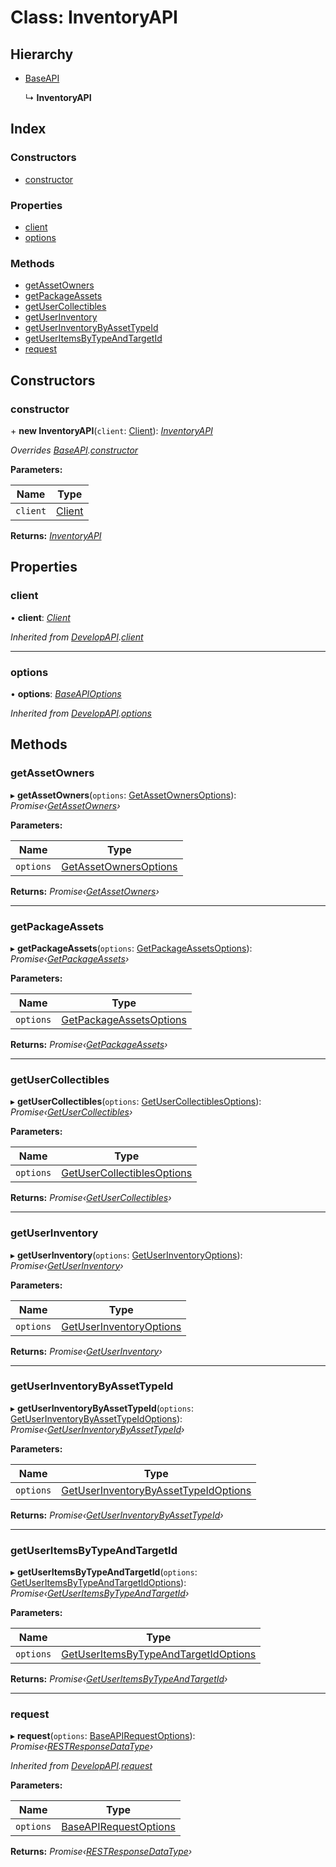 
# Class: InventoryAPI

## Hierarchy

* [BaseAPI](_client_apis_baseapi_.baseapi.md)

  ↳ **InventoryAPI**

## Index

### Constructors

* [constructor](_client_apis_inventoryapi_.inventoryapi.md#constructor)

### Properties

* [client](_client_apis_inventoryapi_.inventoryapi.md#client)
* [options](_client_apis_inventoryapi_.inventoryapi.md#options)

### Methods

* [getAssetOwners](_client_apis_inventoryapi_.inventoryapi.md#getassetowners)
* [getPackageAssets](_client_apis_inventoryapi_.inventoryapi.md#getpackageassets)
* [getUserCollectibles](_client_apis_inventoryapi_.inventoryapi.md#getusercollectibles)
* [getUserInventory](_client_apis_inventoryapi_.inventoryapi.md#getuserinventory)
* [getUserInventoryByAssetTypeId](_client_apis_inventoryapi_.inventoryapi.md#getuserinventorybyassettypeid)
* [getUserItemsByTypeAndTargetId](_client_apis_inventoryapi_.inventoryapi.md#getuseritemsbytypeandtargetid)
* [request](_client_apis_inventoryapi_.inventoryapi.md#request)

## Constructors

### <a id="constructor" name="constructor"></a>  constructor

\+ **new InventoryAPI**(`client`: [Client](_client_client_.client.md)): *[InventoryAPI](_client_apis_inventoryapi_.inventoryapi.md)*

*Overrides [BaseAPI](_client_apis_baseapi_.baseapi.md).[constructor](_client_apis_baseapi_.baseapi.md#constructor)*

**Parameters:**

Name | Type |
------ | ------ |
`client` | [Client](_client_client_.client.md) |

**Returns:** *[InventoryAPI](_client_apis_inventoryapi_.inventoryapi.md)*

## Properties

### <a id="client" name="client"></a>  client

• **client**: *[Client](_client_client_.client.md)*

*Inherited from [DevelopAPI](_client_apis_developapi_.developapi.md).[client](_client_apis_developapi_.developapi.md#client)*

___

### <a id="options" name="options"></a>  options

• **options**: *[BaseAPIOptions](../modules/_interfaces_apiinterfaces_.md#baseapioptions)*

*Inherited from [DevelopAPI](_client_apis_developapi_.developapi.md).[options](_client_apis_developapi_.developapi.md#options)*

## Methods

### <a id="getassetowners" name="getassetowners"></a>  getAssetOwners

▸ **getAssetOwners**(`options`: [GetAssetOwnersOptions](../modules/_client_apis_inventoryapi_.md#getassetownersoptions)): *Promise‹[GetAssetOwners](../modules/_client_apis_inventoryapi_.md#getassetowners)›*

**Parameters:**

Name | Type |
------ | ------ |
`options` | [GetAssetOwnersOptions](../modules/_client_apis_inventoryapi_.md#getassetownersoptions) |

**Returns:** *Promise‹[GetAssetOwners](../modules/_client_apis_inventoryapi_.md#getassetowners)›*

___

### <a id="getpackageassets" name="getpackageassets"></a>  getPackageAssets

▸ **getPackageAssets**(`options`: [GetPackageAssetsOptions](../modules/_client_apis_inventoryapi_.md#getpackageassetsoptions)): *Promise‹[GetPackageAssets](../modules/_client_apis_inventoryapi_.md#getpackageassets)›*

**Parameters:**

Name | Type |
------ | ------ |
`options` | [GetPackageAssetsOptions](../modules/_client_apis_inventoryapi_.md#getpackageassetsoptions) |

**Returns:** *Promise‹[GetPackageAssets](../modules/_client_apis_inventoryapi_.md#getpackageassets)›*

___

### <a id="getusercollectibles" name="getusercollectibles"></a>  getUserCollectibles

▸ **getUserCollectibles**(`options`: [GetUserCollectiblesOptions](../modules/_client_apis_inventoryapi_.md#getusercollectiblesoptions)): *Promise‹[GetUserCollectibles](../modules/_client_apis_inventoryapi_.md#getusercollectibles)›*

**Parameters:**

Name | Type |
------ | ------ |
`options` | [GetUserCollectiblesOptions](../modules/_client_apis_inventoryapi_.md#getusercollectiblesoptions) |

**Returns:** *Promise‹[GetUserCollectibles](../modules/_client_apis_inventoryapi_.md#getusercollectibles)›*

___

### <a id="getuserinventory" name="getuserinventory"></a>  getUserInventory

▸ **getUserInventory**(`options`: [GetUserInventoryOptions](../modules/_client_apis_inventoryapi_.md#getuserinventoryoptions)): *Promise‹[GetUserInventory](../modules/_client_apis_inventoryapi_.md#getuserinventory)›*

**Parameters:**

Name | Type |
------ | ------ |
`options` | [GetUserInventoryOptions](../modules/_client_apis_inventoryapi_.md#getuserinventoryoptions) |

**Returns:** *Promise‹[GetUserInventory](../modules/_client_apis_inventoryapi_.md#getuserinventory)›*

___

### <a id="getuserinventorybyassettypeid" name="getuserinventorybyassettypeid"></a>  getUserInventoryByAssetTypeId

▸ **getUserInventoryByAssetTypeId**(`options`: [GetUserInventoryByAssetTypeIdOptions](../modules/_client_apis_inventoryapi_.md#getuserinventorybyassettypeidoptions)): *Promise‹[GetUserInventoryByAssetTypeId](../modules/_client_apis_inventoryapi_.md#getuserinventorybyassettypeid)›*

**Parameters:**

Name | Type |
------ | ------ |
`options` | [GetUserInventoryByAssetTypeIdOptions](../modules/_client_apis_inventoryapi_.md#getuserinventorybyassettypeidoptions) |

**Returns:** *Promise‹[GetUserInventoryByAssetTypeId](../modules/_client_apis_inventoryapi_.md#getuserinventorybyassettypeid)›*

___

### <a id="getuseritemsbytypeandtargetid" name="getuseritemsbytypeandtargetid"></a>  getUserItemsByTypeAndTargetId

▸ **getUserItemsByTypeAndTargetId**(`options`: [GetUserItemsByTypeAndTargetIdOptions](../modules/_client_apis_inventoryapi_.md#getuseritemsbytypeandtargetidoptions)): *Promise‹[GetUserItemsByTypeAndTargetId](../modules/_client_apis_inventoryapi_.md#getuseritemsbytypeandtargetid)›*

**Parameters:**

Name | Type |
------ | ------ |
`options` | [GetUserItemsByTypeAndTargetIdOptions](../modules/_client_apis_inventoryapi_.md#getuseritemsbytypeandtargetidoptions) |

**Returns:** *Promise‹[GetUserItemsByTypeAndTargetId](../modules/_client_apis_inventoryapi_.md#getuseritemsbytypeandtargetid)›*

___

### <a id="request" name="request"></a>  request

▸ **request**(`options`: [BaseAPIRequestOptions](../modules/_client_apis_baseapi_.md#baseapirequestoptions)): *Promise‹[RESTResponseDataType](../modules/_interfaces_restinterfaces_.md#restresponsedatatype)›*

*Inherited from [DevelopAPI](_client_apis_developapi_.developapi.md).[request](_client_apis_developapi_.developapi.md#request)*

**Parameters:**

Name | Type |
------ | ------ |
`options` | [BaseAPIRequestOptions](../modules/_client_apis_baseapi_.md#baseapirequestoptions) |

**Returns:** *Promise‹[RESTResponseDataType](../modules/_interfaces_restinterfaces_.md#restresponsedatatype)›*
